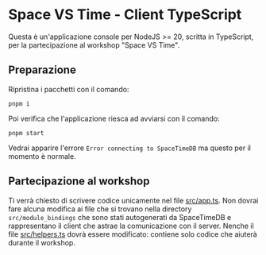 # Space VS Time - Client TypeScript

Questa è un'applicazione console per NodeJS >= 20, scritta in TypeScript, per la partecipazione al workshop "Space VS Time".

## Preparazione
Ripristina i pacchetti con il comando:

```
pnpm i
```

Poi verifica che l'applicazione riesca ad avviarsi con il comando:

```
pnpm start
```

Vedrai apparire l'errore `Error connecting to SpaceTimeDB` ma questo per il momento è normale.

## Partecipazione al workshop
Ti verrà chiesto di scrivere codice unicamente nel file [src/app.ts](./src/app.ts). Non dovrai fare alcuna modifica ai file che si trovano nella directory `src/module_bindings` che sono stati autogenerati da SpaceTimeDB e rappresentano il client che astrae la comunicazione con il server. Nenche il file [src/helpers.ts](./src/helpers.ts) dovrà essere modificato: contiene solo codice che aiuterà durante il workshop.
